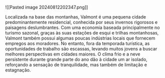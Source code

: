 ![[Pasted image 20240812202347.png]]

Localizada na base das montanhas, Valmont é uma pequena cidade predominantemente residencial, conhecida por seus invernos rigorosos e paisagens deslumbrantes. Com uma economia baseada principalmente no turismo sazonal, graças às suas estações de esqui e trilhas montanhosas, Valmont também possui algumas poucas indústrias locais que fornecem empregos aos moradores. No entanto, fora da temporada turística, as oportunidades de trabalho são escassas, levando muitos jovens a buscar melhores perspectivas em cidades maiores. O clima frio e a neve persistente durante grande parte do ano dão à cidade um ar isolado, reforçando a sensação de tranquilidade, mas também de limitação e estagnação.